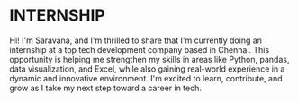 # INTERNSHIP
Hi! I'm Saravana, and I'm thrilled to share that I'm currently doing an internship at a top tech development company based in Chennai. This opportunity is helping me strengthen my skills in areas like Python, pandas, data visualization, and Excel, while also gaining real-world experience in a dynamic and innovative environment. I'm excited to learn, contribute, and grow as I take my next step toward a career in tech.











